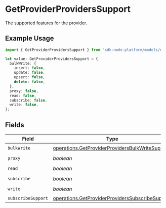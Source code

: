# GetProviderProvidersSupport

The supported features for the provider.

## Example Usage

```typescript
import { GetProviderProvidersSupport } from "sdk-node-platform/models/operations";

let value: GetProviderProvidersSupport = {
  bulkWrite: {
    insert: false,
    update: false,
    upsert: false,
    delete: false,
  },
  proxy: false,
  read: false,
  subscribe: false,
  write: false,
};
```

## Fields

| Field                                                                                                              | Type                                                                                                               | Required                                                                                                           | Description                                                                                                        |
| ------------------------------------------------------------------------------------------------------------------ | ------------------------------------------------------------------------------------------------------------------ | ------------------------------------------------------------------------------------------------------------------ | ------------------------------------------------------------------------------------------------------------------ |
| `bulkWrite`                                                                                                        | [operations.GetProviderProvidersBulkWriteSupport](../../models/operations/getproviderprovidersbulkwritesupport.md) | :heavy_check_mark:                                                                                                 | N/A                                                                                                                |
| `proxy`                                                                                                            | *boolean*                                                                                                          | :heavy_check_mark:                                                                                                 | N/A                                                                                                                |
| `read`                                                                                                             | *boolean*                                                                                                          | :heavy_check_mark:                                                                                                 | N/A                                                                                                                |
| `subscribe`                                                                                                        | *boolean*                                                                                                          | :heavy_check_mark:                                                                                                 | N/A                                                                                                                |
| `write`                                                                                                            | *boolean*                                                                                                          | :heavy_check_mark:                                                                                                 | N/A                                                                                                                |
| `subscribeSupport`                                                                                                 | [operations.GetProviderProvidersSubscribeSupport](../../models/operations/getproviderproviderssubscribesupport.md) | :heavy_minus_sign:                                                                                                 | N/A                                                                                                                |